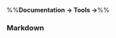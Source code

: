 <link rel="stylesheet" href="{{baseUrl}}/css/textbook.css">

<div class="website-content">

%%**Documentation &rarr; Tools &rarr;**%%

### Markdown

<div id="main">

<include src="./what/embed.md" />
<include src="./how/embed.md" />

</div>
</div>
